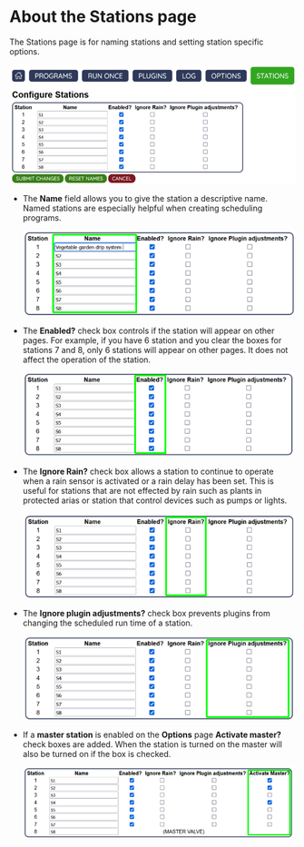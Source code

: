 # About the Stations page

The Stations page is for naming stations and setting station specific options.

![](./images/stations_pg.png)

-   The **Name** field allows you to give the station a descriptive name. Named stations are especially helpful when creating scheduling programs.

    ![](./images/stations_pg-name.png)

-   The **Enabled?** check box controls if the station will appear on other pages. For example, if you have 6 station and you clear the boxes for stations 7 and 8, only 6 stations will appear on other pages. It does not affect the operation of the station.

    ![](./images/stations_pg-enabled.png)

-   The **Ignore Rain?** check box allows a station to continue to operate when a rain sensor is activated or a rain delay has been set. This is useful for stations that are not effected by rain such as plants in protected arias or station that control devices such as pumps or lights.

    ![](./images/stations_pg-rain.png)

-   The **Ignore plugin adjustments?** check box prevents plugins from changing the scheduled run time of a station.

    ![](./images/stations_pg-plugin.png)

-   If a **master station** is enabled on the **Options** page **Activate master?** check boxes are added. When the station is turned on the master will also be turned on if the box is checked.

    ![](./images/stations_pg-master.png)


